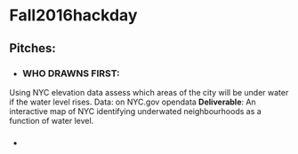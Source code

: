 # Fall2016hackday


## Pitches:

- ### WHO DRAWNS FIRST:
Using NYC elevation data assess which areas of the city will be under water if the water level rises.
Data: on NYC.gov opendata
**Deliverable**: An interactive map of NYC identifying underwated neighbourhoods as a function of water level.

- ###
